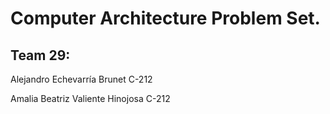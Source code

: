 # Computer Architecture Problem Set. 
## Team 29:  
Alejandro Echevarría Brunet       C-212

Amalia Beatriz Valiente Hinojosa  C-212
